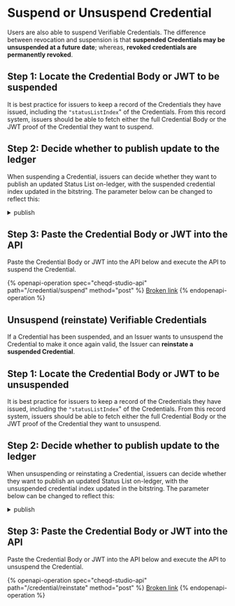 # Suspend or Unsuspend Credential

Users are also able to suspend Verifiable Credentials. The difference between revocation and suspension is that **suspended Credentials may be unsuspended at a future date**; whereas, **revoked credentials are permanently revoked**.

## Step 1: Locate the Credential Body or JWT to be suspended

It is best practice for issuers to keep a record of the Credentials they have issued, including the `"statusListIndex`" of the Credentials. From this record system, issuers should be able to fetch either the full Credential Body or the JWT proof of the Credential they want to suspend.

## Step 2: Decide whether to publish update to the ledger

When suspending a Credential, issuers can decide whether they want to publish an updated Status List on-ledger, with the suspended credential index updated in the bitstring. The parameter below can be changed to reflect this:

<details>

<summary>publish</summary>

* true (indicates the issuer wants to publish the updated Status List on ledger)
* false (indicates the issuer wants to manually publish a Status List update)

</details>

## Step 3: Paste the Credential Body or JWT into the API

Paste the Credential Body or JWT into the API below and execute the API to suspend the Credential.

{% openapi-operation spec="cheqd-studio-api" path="/credential/suspend" method="post" %}
[Broken link](broken-reference)
{% endopenapi-operation %}

## Unsuspend (reinstate) Verifiable Credentials

If a Credential has been suspended, and an Issuer wants to unsuspend the Credential to make it once again valid, the Issuer can **reinstate a suspended Credential**.

## Step 1: Locate the Credential Body or JWT to be unsuspended

It is best practice for issuers to keep a record of the Credentials they have issued, including the `"statusListIndex`" of the Credentials. From this record system, issuers should be able to fetch either the full Credential Body or the JWT proof of the Credential they want to unsuspend.

## Step 2: Decide whether to publish update to the ledger

When unsuspending or reinstating a Credential, issuers can decide whether they want to publish an updated Status List on-ledger, with the unsuspended credential index updated in the bitstring. The parameter below can be changed to reflect this:

<details>

<summary>publish</summary>

* true (indicates the issuer wants to publish the updated Status List on ledger)
* false (indicates the issuer wants to manually publish a Status List update)

</details>

## Step 3: Paste the Credential Body or JWT into the API

Paste the Credential Body or JWT into the API below and execute the API to unsuspend the Credential.

{% openapi-operation spec="cheqd-studio-api" path="/credential/reinstate" method="post" %}
[Broken link](broken-reference)
{% endopenapi-operation %}
